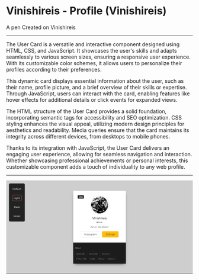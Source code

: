 # Vinishireis - Profile (Vinishireis)

A pen Created on Vinishireis

---

The User Card is a versatile and interactive component designed using HTML, CSS, and JavaScript. It showcases the user's skills and adapts seamlessly to various screen sizes, ensuring a responsive user experience. With its customizable color schemes, it allows users to personalize their profiles according to their preferences.

This dynamic card displays essential information about the user, such as their name, profile picture, and a brief overview of their skills or expertise. Through JavaScript, users can interact with the card, enabling features like hover effects for additional details or click events for expanded views.

The HTML structure of the User Card provides a solid foundation, incorporating semantic tags for accessibility and SEO optimization. CSS styling enhances the visual appeal, utilizing modern design principles for aesthetics and readability. Media queries ensure that the card maintains its integrity across different devices, from desktops to mobile phones.

Thanks to its integration with JavaScript, the User Card delivers an engaging user experience, allowing for seamless navigation and interaction. Whether showcasing professional achievements or personal interests, this customizable component adds a touch of individuality to any web profile.

---
![Profile Card](image.png)

